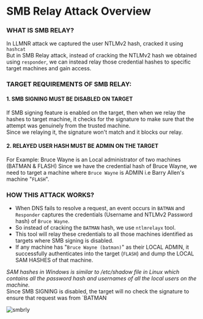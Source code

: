 # SMB Relay Attack Overview

### WHAT IS SMB RELAY?
In LLMNR attack we captured the user NTLMv2 hash, cracked it using `hashcat` <br>
But in SMB Relay attack, instead of cracking the NTLMv2 hash we obtained using `responder`, we can instead relay those credential hashes to specific target machines and gain access.

### TARGET REQUIREMENTS OF SMB RELAY:

#### 1. SMB SIGNING MUST BE DISABLED ON TARGET
If SMB signing feature is enabled on the target, then when we relay the hashes to target machine, it checks for the signature to make sure that the attempt was genuinely from the trusted machine.<br>
Since we relaying it, the signature won't match and it blocks our relay.

#### 2. RELAYED USER HASH MUST BE ADMIN ON THE TARGET
For Example: Bruce Wayne is an Local administrator of two machines (BATMAN & FLASH) Since we have the credential hash of Bruce Wayne, we need to target a machine where `Bruce Wayne` is ADMIN i.e Barry Allen's machine "`FLASH`".

### HOW THIS ATTACK WORKS?

- When DNS fails to resolve a request, an event occurs in `BATMAN` and `Responder` captures the credentials (Username and NTLMv2 Password hash) of `Bruce Wayne`.
- So instead of cracking the `BATMAN` hash, we use `ntlmrelayx` tool.
- This tool will relay these credentials to all those machines identified as targets where SMB signing is disabled. 
- If any machine has "`Bruce Wayne (batman)`" as their LOCAL ADMIN, it successfully authenticates into the target (`FLASH`) and dump the LOCAL SAM HASHES of that machine. 

*SAM hashes in Windows is similar to /etc/shadow file in Linux  which contains all the password hash and usernames of all the local users on the machine.*
<br>
Since SMB SIGNING is disabled, the target will no check the signature to ensure that request was from `BATMAN

![smbrly](https://github.com/ab3lsec/ADAttackDefenseProject/assets/87868050/11a7707f-2a38-4be8-9c6a-ec5bfd665f97)

